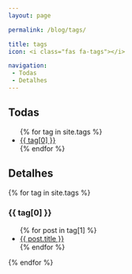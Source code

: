 ```yaml
---
layout: page

permalink: /blog/tags/

title: tags
icon: <i class="fas fa-tags"></i>

navigation:
 - Todas
 - Detalhes
---
```


## Todas

<ul>
{% for tag in site.tags %}
<li><a href="#{{ tag[0] }}">{{ tag[0] }}</a></li>
{% endfor %}
</ul>

## Detalhes

{% for tag in site.tags %}
### {{ tag[0] }}

<ul>
{% for post in tag[1] %}
<li><a href="{{ post.url }}">{{ post.title }}</a></li>
{% endfor %}
</ul>
{% endfor %}

